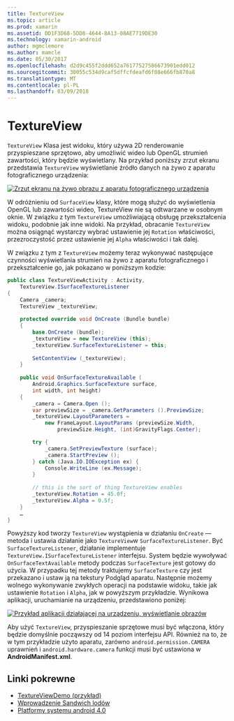 ```yaml
---
title: TextureView
ms.topic: article
ms.prod: xamarin
ms.assetid: DD1F3D68-5DD8-4644-8A13-08AE7719DE30
ms.technology: xamarin-android
author: mgmclemore
ms.author: mamcle
ms.date: 05/30/2017
ms.openlocfilehash: d2d9c455f2ddd652a76177527586673901edd012
ms.sourcegitcommit: 30055c534d9caf5dffcfdeafd6f08e666fb870a8
ms.translationtype: MT
ms.contentlocale: pl-PL
ms.lasthandoff: 03/09/2018
---
```

# <a name="textureview"></a>TextureView

`TextureView` Klasa jest widoku, który używa 2D renderowanie przyspieszane sprzętowo, aby umożliwić wideo lub OpenGL strumień zawartości, który będzie wyświetlany. Na przykład poniższy zrzut ekranu przedstawia `TextureView` wyświetlanie źródło danych na żywo z aparatu fotograficznego urządzenia:

[![Zrzut ekranu na żywo obrazu z aparatu fotograficznego urządzenia](texture-view-images/22-textureviewcamera.png)](texture-view-images/22-textureviewcamera.png#lightbox)

W odróżnieniu od `SurfaceView` klasy, które mogą służyć do wyświetlenia OpenGL lub zawartości wideo, TextureView nie są odtwarzane w osobnym oknie.
W związku z tym `TextureView` umożliwiającą obsługę przekształcenia widoku, podobnie jak inne widoki. Na przykład, obracanie `TextureView` można osiągnąć wystarczy wybrać ustawienie jej `Rotation` właściwości, przezroczystość przez ustawienie jej `Alpha` właściwości i tak dalej.

W związku z tym z `TextureView` możemy teraz wykonywać następujące czynności wyświetlania strumień na żywo z aparatu fotograficznego i przekształcenie go, jak pokazano w poniższym kodzie:

```csharp
public class TextureViewActivity : Activity,
    TextureView.ISurfaceTextureListener
{
    Camera _camera;
    TextureView _textureView;
       
    protected override void OnCreate (Bundle bundle)
    {
        base.OnCreate (bundle);
        _textureView = new TextureView (this);
        _textureView.SurfaceTextureListener = this;
           
        SetContentView (_textureView);
    }
       
    public void OnSurfaceTextureAvailable (
        Android.Graphics.SurfaceTexture surface,
        int width, int height)
    {
        _camera = Camera.Open ();
        var previewSize = _camera.GetParameters ().PreviewSize;
        _textureView.LayoutParameters =
            new FrameLayout.LayoutParams (previewSize.Width,
                previewSize.Height, (int)GravityFlags.Center);

        try {
            _camera.SetPreviewTexture (surface);
            _camera.StartPreview ();
        } catch (Java.IO.IOException ex) {
            Console.WriteLine (ex.Message);
        }
           
        // this is the sort of thing TextureView enables
        _textureView.Rotation = 45.0f;
        _textureView.Alpha = 0.5f;
    }
    …
}
```

Powyższy kod tworzy `TextureView` wystąpienia w działaniu `OnCreate` — metoda i ustawia działanie jako `TextureView`w `SurfaceTextureListener`. Być `SurfaceTextureListener`, działanie implementuje `TextureView.ISurfaceTextureListener` interfejsu. System będzie wywoływać `OnSurfaceTextAvailable` metody podczas `SurfaceTexture` jest gotowy do użycia. W przypadku tej metody traktujemy `SurfaceTexture` czy jest przekazano i ustaw ją na tekstury Podgląd aparatu. Następnie możemy wolnego wykonywanie zwykłych operacji na podstawie widoku, takie jak ustawienie `Rotation` i `Alpha`, jak w powyższym przykładzie. Wynikowa aplikacji, uruchamianie na urządzeniu, przedstawiono poniżej:

[![Przykład aplikacji działającej na urządzeniu, wyświetlanie obrazów](texture-view-images/17-textureviewdemo.png)](texture-view-images/17-textureviewdemo.png#lightbox)

Aby użyć `TextureView`, przyspieszanie sprzętowe musi być włączona, który będzie domyślnie począwszy od 14 poziom interfejsu API. Również na to, że w tym przykładzie użyto aparatu, zarówno `android.permission.CAMERA` uprawnień i `android.hardware.camera` funkcji musi być ustawiona w **AndroidManifest.xml**.



## <a name="related-links"></a>Linki pokrewne

- [TextureViewDemo (przykład)](https://developer.xamarin.com/samples/monodroid/TextureViewDemo/)
- [Wprowadzenie Sandwich lodów](http://www.android.com/about/ice-cream-sandwich/)
- [Platformy systemu android 4.0](http://developer.android.com/sdk/android-4.0.html)
